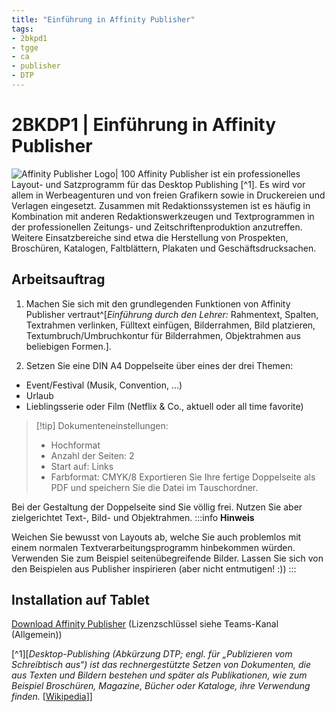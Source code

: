 ```yaml
---
title: "Einführung in Affinity Publisher"
tags:
- 2bkpd1 
- tgge
- ca
- publisher
- DTP
---
```

# 2BKDP1 | Einführung in Affinity Publisher

![Affinity Publisher Logo| 100](https://upload.wikimedia.org/wikipedia/commons/thumb/9/9c/Affinity_Publisher_V2_icon.svg/512px-Affinity_Publisher_V2_icon.svg.png)
Affinity Publisher ist ein professionelles Layout- und Satzprogramm für das Desktop Publishing [^1]. Es wird vor allem in Werbeagenturen und von freien Grafikern sowie in Druckereien und Verlagen eingesetzt. Zusammen mit Redaktionssystemen ist es häufig in Kombination mit anderen Redaktionswerkzeugen und Textprogrammen in der professionellen Zeitungs- und Zeitschriftenproduktion anzutreffen. Weitere Einsatzbereiche sind etwa die Herstellung von Prospekten, Broschüren, Katalogen, Faltblättern, Plakaten und Geschäftsdrucksachen. 

## Arbeitsauftrag

1) Machen Sie sich mit den grundlegenden Funktionen von Affinity Publisher vertraut^[*Einführung durch den Lehrer:* Rahmentext, Spalten, Textrahmen verlinken, Fülltext einfügen, Bilderrahmen, Bild platzieren, Textumbruch/Umbruchkontur für Bilderrahmen, Objektrahmen aus beliebigen Formen.].

2) Setzen Sie eine DIN A4 Doppelseite über eines der drei Themen:

* Event/Festival (Musik, Convention, ...)
* Urlaub
* Lieblingsserie oder Film (Netflix & Co., aktuell oder all time favorite)

> [!tip] Dokumenteneinstellungen:
> 
> * Hochformat
> * Anzahl der Seiten: 2
> * Start auf: Links
> * Farbformat: CMYK/8
Exportieren Sie Ihre fertige Doppelseite als PDF und speichern Sie die Datei im Tauschordner.

Bei der Gestaltung der Doppelseite sind Sie völlig frei. Nutzen Sie aber zielgerichtet Text-, Bild- und Objektrahmen.
:::info
**Hinweis**

Weichen Sie bewusst von Layouts ab, welche Sie auch problemlos mit einem normalen Textverarbeitungsprogramm hinbekommen würden. Verwenden Sie zum Beispiel seitenübegreifende Bilder.
Lassen Sie sich von den Beispielen aus Publisher inspirieren (aber nicht entmutigen! :))
:::

## Installation auf Tablet

[Download Affinity Publisher](https://store.serif.com/download/1b2ac3/) (Lizenzschlüssel siehe Teams-Kanal (Allgemein))

[^1][*Desktop-Publishing (Abkürzung DTP; engl. für „Publizieren vom Schreibtisch aus“) ist das rechnergestützte Setzen von Dokumenten, die aus Texten und Bildern bestehen und später als Publikationen, wie zum Beispiel Broschüren, Magazine, Bücher oder Kataloge, ihre Verwendung finden.* [[Wikipedia](https://de.wikipedia.org/wiki/Desktop-Publishing)]]